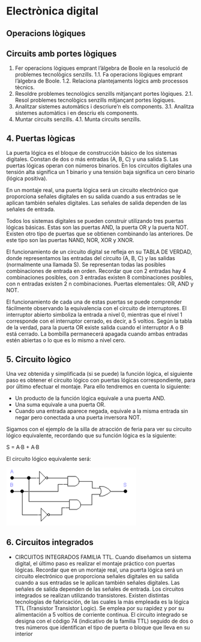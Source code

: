 # Electrònica digital




## Operacions lògiques

## Circuits amb portes lògiques

1. Fer operacions lògiques emprant l’àlgebra de Boole en la resolució de problemes tecnològics senzills.
1.1. Fa operacions lògiques emprant l’àlgebra de Boole.
1.2. Relaciona plantejaments lògics amb processos tècnics.
2. Resoldre problemes tecnològics senzills mitjançant portes lògiques.
2.1. Resol problemes tecnològics senzills mitjançant portes lògiques.
3. Analitzar sistemes automàtics i descriure’n els components.
3.1. Analitza sistemes automàtics i en descriu els components.
4. Muntar circuits senzills.
4.1. Munta circuits senzills.

## 4. Puertas lògicas

La puerta lógica es el bloque de construcción básico de los sistemas digitales. Constan de
dos o más entradas (A, B, C) y una salida S. Las puertas lógicas operan con números binarios. En los
circuitos digitales una tensión alta significa un 1 binario y una tensión baja significa un cero binario
(lógica positiva).

En un montaje real, una puerta lógica será un circuito electrónico que proporciona señales
digitales en su salida cuando a sus entradas se le aplican también señales digitales. Las señales de
salida dependen de las señales de entrada.

Todos los sistemas digitales se pueden construir utilizando tres puertas lógicas básicas.
Estas son las puertas AND, la puerta OR y la puerta NOT.
Existen otro tipo de puertas que se obtienen combinando las anteriores. De este tipo son las
puertas NAND, NOR, XOR y XNOR.

El funcionamiento de un circuito digital se refleja en su TABLA DE VERDAD, donde
representamos las entradas del circuito (A, B, C) y las salidas (normalmente una llamada S).
Se representan todas las posibles combinaciones de entrada en orden. Recordar que con 2
entradas hay 4 combinaciones posibles, con 3 entradas existen 8 combinaciones posibles, con n
entradas existen 2
n
combinaciones.
Puertas elementales: OR, AND y NOT.



El funcionamiento de cada una de estas puertas se puede comprender fácilmente observando la
equivalencia con el circuito de interruptores. El interruptor abierto simboliza la entrada a nivel 0,
mientras que el nivel 1 corresponde con el interruptor cerrado, es decir, a 5 voltios.
Según la tabla de la verdad, para la puerta OR existe salida cuando el interruptor A o B está
cerrado. La bombilla permanecerá apagada cuando ambas entradas estén abiertas o lo que es lo
mismo a nivel cero.

## 5. Circuito lògico

Una vez obtenida y simplificada (si se puede) la función lógica, el siguiente paso es obtener el
circuito lógico con puertas lógicas correspondiente, para por último efectuar el montaje. Para ello
tendremos en cuenta lo siguiente:

- Un producto de la función lógica equivale a una puerta AND.
- Una suma equivale a una puerta OR.
- Cuando una entrada aparece negada, equivale a la misma entrada sin negar pero conectada a
una puerta inversora NOT.

Sigamos con el ejemplo de la silla de atracción de feria para ver su circuito lógico equivalente,
recordando que su función lógica es la siguiente:

S = A·B + A·B

El circuito lógico equivalente será:

![](img/2022-12-21-09-24-47.png)

## 6. Circuitos integrados

- CIRCUITOS INTEGRADOS FAMILIA TTL.
Cuando diseñamos un sistema digital, el último paso es realizar el montaje práctico con puertas
lógicas. Recordar que en un montaje real, una puerta lógica será un circuito electrónico que
proporciona señales digitales en su salida cuando a sus entradas se le aplican también señales
digitales. Las señales de salida dependen de las señales de entrada.
Los circuitos integrados se realizan utilizando transistores. Existen distintas tecnologías de
fabricación, de las cuales la más empleada es la lógica TTL (Transistor Transistor Logic). Se emplea
por su rapidez y por su alimentación a 5 voltios de corriente continua.
El circuito integrado se designa con el código 74 (indicativo de la familia TTL) seguido de dos o
tres números que identifican el tipo de puerta o bloque que lleva en su interior